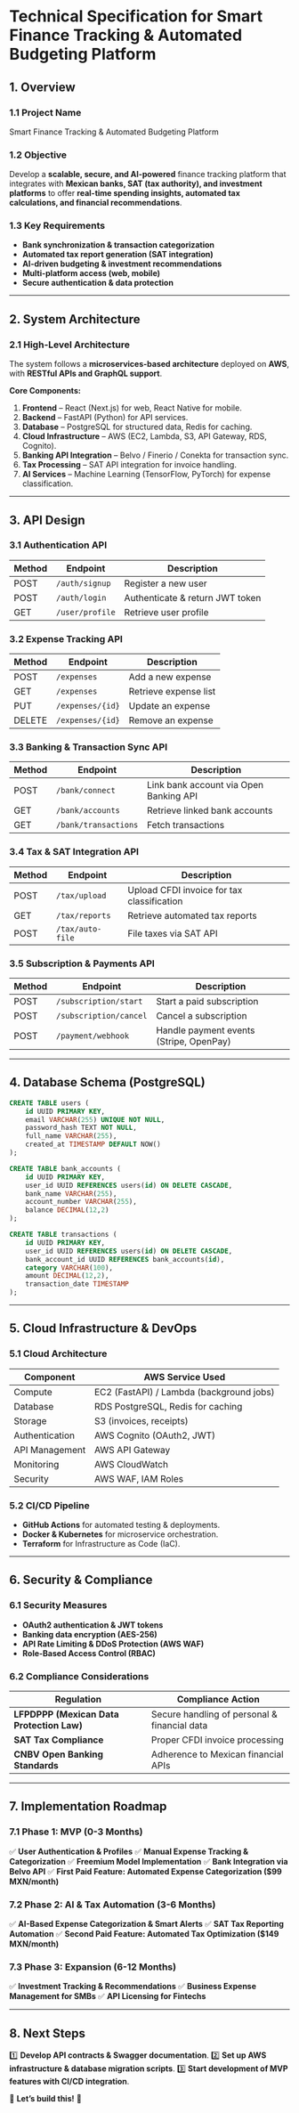 # **Technical Specification for Smart Finance Tracking & Automated Budgeting Platform**

## **1. Overview**
### **1.1 Project Name**
Smart Finance Tracking & Automated Budgeting Platform

### **1.2 Objective**
Develop a **scalable, secure, and AI-powered** finance tracking platform that integrates with **Mexican banks, SAT (tax authority), and investment platforms** to offer **real-time spending insights, automated tax calculations, and financial recommendations**.

### **1.3 Key Requirements**
- **Bank synchronization & transaction categorization**
- **Automated tax report generation (SAT integration)**
- **AI-driven budgeting & investment recommendations**
- **Multi-platform access (web, mobile)**
- **Secure authentication & data protection**

---

## **2. System Architecture**
### **2.1 High-Level Architecture**
The system follows a **microservices-based architecture** deployed on **AWS**, with **RESTful APIs and GraphQL support**.

**Core Components:**
1. **Frontend** – React (Next.js) for web, React Native for mobile.
2. **Backend** – FastAPI (Python) for API services.
3. **Database** – PostgreSQL for structured data, Redis for caching.
4. **Cloud Infrastructure** – AWS (EC2, Lambda, S3, API Gateway, RDS, Cognito).
5. **Banking API Integration** – Belvo / Finerio / Conekta for transaction sync.
6. **Tax Processing** – SAT API integration for invoice handling.
7. **AI Services** – Machine Learning (TensorFlow, PyTorch) for expense classification.

---

## **3. API Design**
### **3.1 Authentication API**
| Method | Endpoint         | Description |
|--------|-----------------|-------------|
| POST   | `/auth/signup`   | Register a new user |
| POST   | `/auth/login`    | Authenticate & return JWT token |
| GET    | `/user/profile`  | Retrieve user profile |

### **3.2 Expense Tracking API**
| Method | Endpoint         | Description |
|--------|-----------------|-------------|
| POST   | `/expenses`      | Add a new expense |
| GET    | `/expenses`      | Retrieve expense list |
| PUT    | `/expenses/{id}` | Update an expense |
| DELETE | `/expenses/{id}` | Remove an expense |

### **3.3 Banking & Transaction Sync API**
| Method | Endpoint         | Description |
|--------|-----------------|-------------|
| POST   | `/bank/connect`  | Link bank account via Open Banking API |
| GET    | `/bank/accounts` | Retrieve linked bank accounts |
| GET    | `/bank/transactions` | Fetch transactions |

### **3.4 Tax & SAT Integration API**
| Method | Endpoint         | Description |
|--------|-----------------|-------------|
| POST   | `/tax/upload`    | Upload CFDI invoice for tax classification |
| GET    | `/tax/reports`   | Retrieve automated tax reports |
| POST   | `/tax/auto-file` | File taxes via SAT API |

### **3.5 Subscription & Payments API**
| Method | Endpoint         | Description |
|--------|-----------------|-------------|
| POST   | `/subscription/start` | Start a paid subscription |
| POST   | `/subscription/cancel` | Cancel a subscription |
| POST   | `/payment/webhook` | Handle payment events (Stripe, OpenPay) |

---

## **4. Database Schema (PostgreSQL)**
```sql
CREATE TABLE users (
    id UUID PRIMARY KEY,
    email VARCHAR(255) UNIQUE NOT NULL,
    password_hash TEXT NOT NULL,
    full_name VARCHAR(255),
    created_at TIMESTAMP DEFAULT NOW()
);

CREATE TABLE bank_accounts (
    id UUID PRIMARY KEY,
    user_id UUID REFERENCES users(id) ON DELETE CASCADE,
    bank_name VARCHAR(255),
    account_number VARCHAR(255),
    balance DECIMAL(12,2)
);

CREATE TABLE transactions (
    id UUID PRIMARY KEY,
    user_id UUID REFERENCES users(id) ON DELETE CASCADE,
    bank_account_id UUID REFERENCES bank_accounts(id),
    category VARCHAR(100),
    amount DECIMAL(12,2),
    transaction_date TIMESTAMP
);
```

---

## **5. Cloud Infrastructure & DevOps**
### **5.1 Cloud Architecture**
| Component | AWS Service Used |
|-----------|-----------------|
| Compute | EC2 (FastAPI) / Lambda (background jobs) |
| Database | RDS PostgreSQL, Redis for caching |
| Storage | S3 (invoices, receipts) |
| Authentication | AWS Cognito (OAuth2, JWT) |
| API Management | AWS API Gateway |
| Monitoring | AWS CloudWatch |
| Security | AWS WAF, IAM Roles |

### **5.2 CI/CD Pipeline**
- **GitHub Actions** for automated testing & deployments.
- **Docker & Kubernetes** for microservice orchestration.
- **Terraform** for Infrastructure as Code (IaC).

---

## **6. Security & Compliance**
### **6.1 Security Measures**
- **OAuth2 authentication & JWT tokens**
- **Banking data encryption (AES-256)**
- **API Rate Limiting & DDoS Protection (AWS WAF)**
- **Role-Based Access Control (RBAC)**

### **6.2 Compliance Considerations**
| Regulation | Compliance Action |
|------------|-------------------|
| **LFPDPPP (Mexican Data Protection Law)** | Secure handling of personal & financial data |
| **SAT Tax Compliance** | Proper CFDI invoice processing |
| **CNBV Open Banking Standards** | Adherence to Mexican financial APIs |

---

## **7. Implementation Roadmap**
### **7.1 Phase 1: MVP (0-3 Months)**
✅ **User Authentication & Profiles**
✅ **Manual Expense Tracking & Categorization**
✅ **Freemium Model Implementation**
✅ **Bank Integration via Belvo API**
✅ **First Paid Feature: Automated Expense Categorization ($99 MXN/month)**

### **7.2 Phase 2: AI & Tax Automation (3-6 Months)**
✅ **AI-Based Expense Categorization & Smart Alerts**
✅ **SAT Tax Reporting Automation**
✅ **Second Paid Feature: Automated Tax Optimization ($149 MXN/month)**

### **7.3 Phase 3: Expansion (6-12 Months)**
✅ **Investment Tracking & Recommendations**
✅ **Business Expense Management for SMBs**
✅ **API Licensing for Fintechs**

---

## **8. Next Steps**
1️⃣ **Develop API contracts & Swagger documentation**.
2️⃣ **Set up AWS infrastructure & database migration scripts**.
3️⃣ **Start development of MVP features with CI/CD integration**.

🚀 **Let’s build this!** 🚀
